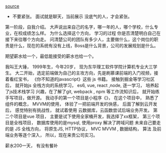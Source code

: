 [source](https://juejin.im/post/5a52eaf751882573541c35db)

- 不要紧张。
面试就是聊天，当前展示 没底气的人，才会紧张。

第一阶段，自我介绍。
大声说出来自己的名字，哪一年的人，哪个学校，什么专业，在校成绩怎么样。
为什么选择这个方向， 学习的过程
你是否清楚明白自己在接下来往哪个方向走。
问清楚公司的团队有多少人，主要做什么，这个岗位的职责是什么，现在的系统有没有上线，Boss是什么背景，公司的发展规划是什么。

期望薪水给一个，最低能接受的薪水也给一个。

我叫王大锤， 1999年生，今年20岁， 现为东华理工软件学院计算机专业大三学生。
大二开始，选定前端做为自己的主攻方向，先是刷慕课前端的入门视频，接着看红宝书，
《你不知道的javascript》这些 js 书籍。 接触到掘金等学习社区后， 就开始js
全栈方向的系统学习， es6, vue, react ,node, 逐一学习， 培养起了js技术栈学习
兴趣，在了解了git, webpack , npm 等工作流知识后， 就开始练手写项目，做开源。
我动手的第一个项目是小程序《》， 在这个项目中， 熟悉了组件的概念， MVVM的使用，
体验了一把前端开发的快感， 后面了解到云开发后， 感觉特别有挑战性， 就试着使用
云数据库，云函数尝试后端业务开发。
第二个项目是vue 项目， 主要是试下使用全家桶开发，我选择了xx框架，
第三个项目是全栈项目， 数据库使用的是mysql, 使用proxy 解决了跨域问题
未来自己要走的是 JS 全栈方向， 将原生JS, HTTP协议， MVC MVVM , 数据结构， 算法
及前端业务等逐个深入， 所以，现在来贵公司实习。 

薪水200一天， 有没有餐补